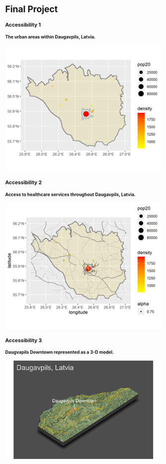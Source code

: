 # Final Project

### Accessibility 1 
#### The urban areas within Daugavpils, Latvia.
![](ua_dot1.png)

### Accessibility 2
#### Access to healthcare services throughout Daugavpils, Latvia.
![](daug_hcfs1.png)

### Accessibility 3
#### Daugvapils Downtown represented as a 3-D model.
![](DD3D.png)
